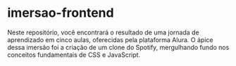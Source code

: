 # imersao-frontend
Neste repositório, você encontrará o resultado de uma jornada de aprendizado em cinco aulas, oferecidas pela plataforma Alura. O ápice dessa  imersão foi a criação de um clone do Spotify, mergulhando fundo nos conceitos fundamentais de CSS e JavaScript.
